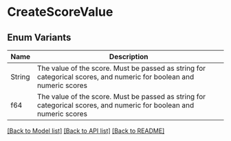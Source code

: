# CreateScoreValue

## Enum Variants

| Name | Description |
|---- | -----|
| String | The value of the score. Must be passed as string for categorical scores, and numeric for boolean and numeric scores |
| f64 | The value of the score. Must be passed as string for categorical scores, and numeric for boolean and numeric scores |

[[Back to Model list]](../README.md#documentation-for-models) [[Back to API list]](../README.md#documentation-for-api-endpoints) [[Back to README]](../README.md)


